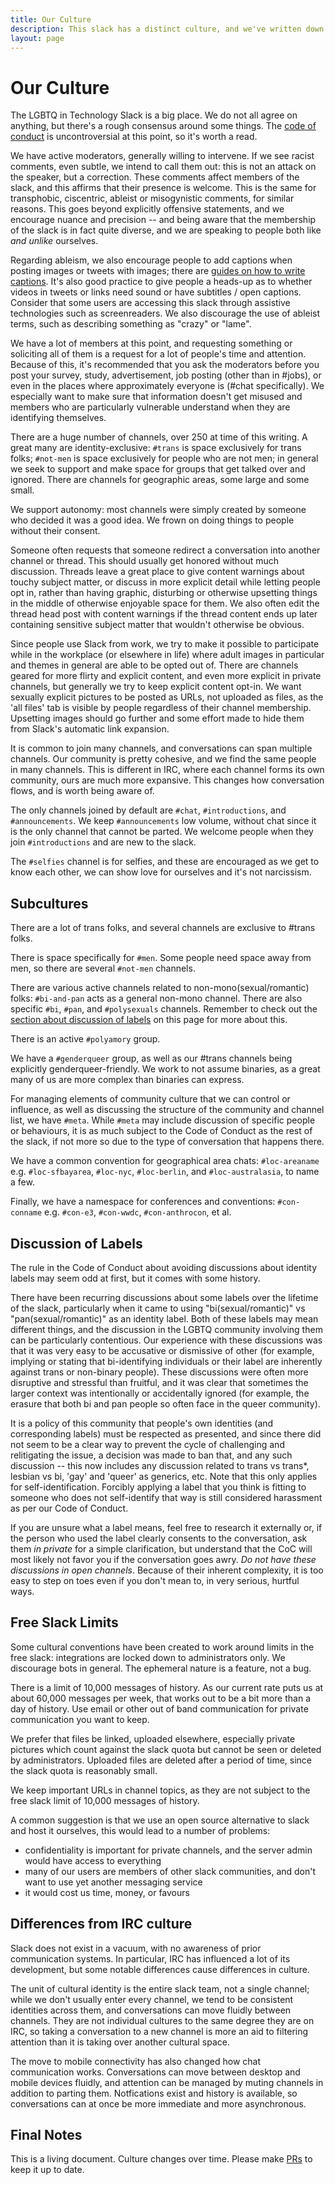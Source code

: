 ```yaml
---
title: Our Culture
description: This slack has a distinct culture, and we've written down some of the things that surprise people about this space.
layout: page
---
```


Our Culture
===========

The LGBTQ in Technology Slack is a big place. We do not all agree on anything, but there's a rough consensus around some things. The [code of conduct](coc.html) is uncontroversial at this point, so it's worth a read.

We have active moderators, generally willing to intervene. If we see racist comments, even subtle, we intend to call them out: this is not an attack on the speaker, but a correction. These comments affect members of the slack, and this affirms that their presence is welcome. This is the same for transphobic, ciscentric, ableist or misogynistic comments, for similar reasons. This goes beyond explicitly offensive statements, and we encourage nuance and precision -- and being aware that the membership of the slack is in fact quite diverse, and we are speaking to people both like _and unlike_ ourselves.

Regarding ableism, we also encourage people to add captions when posting images or tweets with images; there are [guides on how to write captions](https://www.perkinselearning.org/technology/blog/how-write-alt-text-and-image-descriptions-visually-impaired). It's also good practice to give people a heads-up as to whether  videos in tweets or links need sound or have subtitles / open captions. Consider that some users are accessing this slack through assistive technologies such as screenreaders. We also discourage the use of ableist terms, such as describing something as "crazy" or "lame".

We have a lot of members at this point, and requesting something or soliciting all of them is a request for a lot of people's time and attention.  Because of this, it's recommended that you ask the moderators before you post your survey, study,  advertisement, job posting (other than in #jobs), or even in the places where approximately everyone is (#chat specifically).   We especially want to make sure that information doesn't get misused and members who are particularly vulnerable understand when they are identifying themselves.

There are a huge number of channels, over 250 at time of this writing. A great many are identity-exclusive: `#trans` is space exclusively for trans folks; `#not-men` is space exclusively for people who are not men; in general we seek to support and make space for groups that get talked over and ignored. There are channels for geographic areas, some large and some small.

We support autonomy: most channels were simply created by someone who decided it was a good idea. We frown on doing things to people without their consent.

Someone often requests that someone redirect a conversation into another channel or thread. This should usually get honored without much discussion. Threads leave a great place to give content warnings about touchy subject matter, or discuss in more explicit detail while letting people opt in, rather than having graphic, disturbing or otherwise upsetting things in the middle of otherwise enjoyable space for them. We also often edit the thread head post with content warnings if the thread content ends up later containing sensitive subject matter that wouldn't otherwise be obvious.

Since people use Slack from work, we try to make it possible to participate while in the workplace (or elsewhere in life) where adult images in particular and themes in general are able to be opted out of. There are channels geared for more flirty and explicit content, and even more explicit in private channels, but generally we try to keep explicit content opt-in.  We want sexually explicit pictures to be posted as URLs, not uploaded as files, as the 'all files' tab is visible by people regardless of their channel membership. Upsetting images should go further and some effort made to hide them from Slack's automatic link expansion.

It is common to join many channels, and conversations can span multiple channels. Our community is pretty cohesive, and we find the same people in many channels. This is different in IRC, where each channel forms its own community, ours are much more expansive. This changes how conversation flows, and is worth being aware of.

The only channels joined by default are `#chat`, `#introductions`, and `#announcements`. We keep `#announcements` low volume, without chat since it is the only channel that cannot be parted. We welcome people when they join `#introductions` and are new to the slack.


The `#selfies` channel is for selfies, and these are encouraged as we get to know each other, we can show love for ourselves and it's not narcissism.

Subcultures
--------

There are a lot of trans folks, and several channels are exclusive to #trans folks.

There is space specifically for `#men`. Some people need space away from men, so there are several `#not-men` channels.

There are various active channels related to non-mono(sexual/romantic) folks: `#bi-and-pan` acts as a general non-mono channel. There are also specific `#bi`, `#pan`, and `#polysexuals` channels. Remember to check out the [section about discussion of labels](http://lgbtq.technology/culture.html#discussion-of-labels) on this page for more about this.

There is an active `#polyamory` group.

We have a `#genderqueer` group, as well as our #trans channels being explicitly genderqueer-friendly. We work to not assume binaries, as a great many of us are more complex than binaries can express.

For managing elements of community culture that we can control or influence, as well as discussing the structure of the community and channel list, we have `#meta`. While `#meta` may include discussion of specific people or behaviours, it is as much subject to the Code of Conduct as the rest of the slack, if not more so due to the type of conversation that happens there.

We have a common convention for geographical area chats: `#loc-areaname` e.g. `#loc-sfbayarea`, `#loc-nyc`, `#loc-berlin`, and `#loc-australasia`, to name a few.

Finally, we have a namespace for conferences and conventions: `#con-conname` e.g. `#con-e3`, `#con-wwdc`, `#con-anthrocon`, et al.

Discussion of Labels
--------------------

The rule in the Code of Conduct about avoiding discussions about identity labels may seem odd at first, but it comes with some history.

There have been recurring discussions about some labels over the lifetime of the slack, particularly when it came to using "bi(sexual/romantic)" vs "pan(sexual/romantic)" as an identity label. Both of these labels may mean different things, and the discussion in the LGBTQ community involving them can be particularly contentious. Our experience with these discussions was that it was very easy to be accusative or dismissive of other (for example, implying or stating that bi-identifying individuals or their label are inherently against trans or non-binary people). These discussions were often more disruptive and stressful than fruitful, and it was clear that sometimes the larger context was intentionally or accidentally ignored (for example, the erasure that both bi and pan people so often face in the queer community).

It is a policy of this community that people's own identities (and corresponding labels) must be respected as presented, and since there did not seem to be a clear way to prevent the cycle of challenging and relitigating the issue, a decision was made to ban that, and any such discussion -- this now includes any discussion related to trans vs trans\*, lesbian vs bi, 'gay' and 'queer' as generics, etc. Note that this only applies for self-identification. Forcibly applying a label that you think is fitting to someone who does not self-identify that way is still considered harassment as per our Code of Conduct.

If you are unsure what a label means, feel free to research it externally or, if the person who used the label clearly consents to the conversation, ask them *in private* for a simple clarification, but understand that the CoC will most likely not favor you if the conversation goes awry. *Do not have these discussions in open channels*. Because of their inherent complexity, it is too easy to step on toes even if you don't mean to, in very serious, hurtful ways.

Free Slack Limits
---------

Some cultural conventions have been created to work around limits in the free slack: integrations are locked down to administrators only. We discourage bots in general. The ephemeral nature is a feature, not a bug.

There is a limit of 10,000 messages of history. As our current rate puts us at about 60,000 messages per week, that works out to be a bit more than a day of history. Use email or other out of band communication for private communication you want to keep.

We prefer that files be linked, uploaded elsewhere, especially private pictures which count against the slack quota but cannot be seen or deleted by administrators. Uploaded files are deleted after a period of time, since the slack quota is reasonably small.

We keep important URLs in channel topics, as they are not subject to the free slack limit of 10,000 messages of history.

A common suggestion is that we use an open source alternative to slack and host it ourselves, this would lead to a number of problems:

* confidentiality is important for private channels, and the server admin would have access to everything
* many of our users are members of other slack communities, and don't want to use yet another messaging service
* it would cost us time, money, or favours

Differences from IRC culture
----------------------------

Slack does not exist in a vacuum, with no awareness of prior communication systems. In particular, IRC has influenced a lot of its development, but some notable differences cause differences in culture.

The unit of cultural identity is the entire slack team, not a single channel; while we don't usually enter every channel, we tend to be consistent identities across them, and conversations can move fluidly between channels. They are not individual cultures to the same degree they are on IRC, so taking a conversation to a new channel is more an aid to filtering attention than it is taking over another cultural space.

The move to mobile connectivity has also changed how chat communication works. Conversations can move between desktop and mobile devices fluidly, and attention can be managed by muting channels in addition to parting them. Notfications exist and history is available, so conversations can at once be more immediate and more asynchronous.

Final Notes
----------

This is a living document. Culture changes over time. Please make [PRs](https://github.com/lgbtq-technology/lgbtq-technology.github.io) to keep it up to date.
